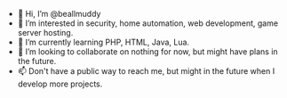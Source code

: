 - 👋 Hi, I’m @beallmuddy
- 👀 I’m interested in security, home automation, web development, game server hosting.
- 🌱 I’m currently learning PHP, HTML, Java, Lua.
- 💞️ I’m looking to collaborate on nothing for now, but might have plans in the future.
- 📫 Don't have a public way to reach me, but might in the future when I develop more projects.

<!---
beallmuddy/beallmuddy is a ✨ special ✨ repository because its `README.md` (this file) appears on your GitHub profile.
You can click the Preview link to take a look at your changes.
--->
